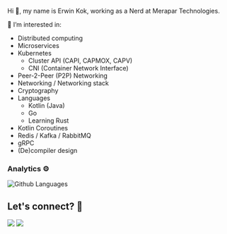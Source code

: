 Hi 👋, my name is Erwin Kok, working as a Nerd at Merapar Technologies.

👀 I’m interested in:
- Distributed computing
- Microservices
- Kubernetes  
  - Cluster API (CAPI, CAPMOX, CAPV)
  - CNI (Container Network Interface)
- Peer-2-Peer (P2P) Networking
- Networking / Networking stack
- Cryptography
- Languages
  - Kotlin (Java)
  - Go
  - Learning Rust
- Kotlin Coroutines
- Redis / Kafka / RabbitMQ
- gRPC
- (De)compiler design
  

### Analytics ⚙️

![Github Languages](https://github-readme-stats.vercel.app/api/top-langs/?username=erwin-kok&layout=compact&count_private=true)

## Let's connect? 🤝

<p align="left">
<a href="https://www.linkedin.com/in/erwin-kok-5791502/"><img src="https://img.shields.io/badge/-LinkedIn-0077B5?style=flat&logo=Linkedin&logoColor=white"/></a>
<a href="mailto:erwin.kok@protonmail.com"><img src="https://img.shields.io/badge/-email-8B89CC?style=flat&logo=protonmail&logoColor=white"/></a>

